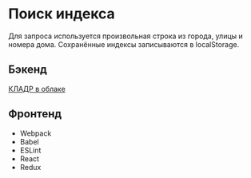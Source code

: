 # Поиск индекса

Для запроса используется произвольная строка из города, улицы и номера дома.
Сохранённые индексы записываются в localStorage.

## Бэкенд

[КЛАДР в облаке](http://kladr-api.ru/)

## Фронтенд

* Webpack
* Babel
* ESLint
* React
* Redux
